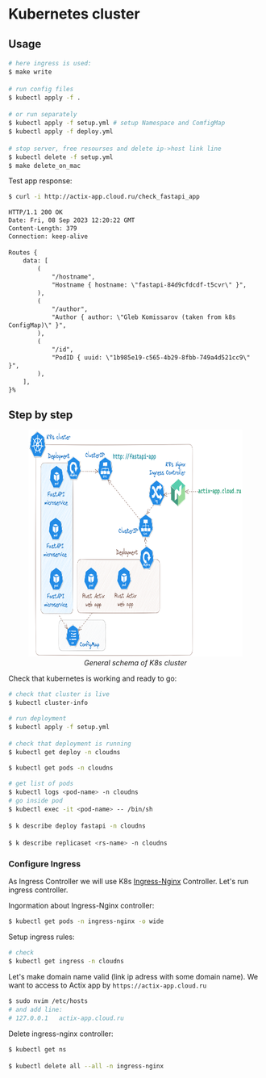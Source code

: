 # Kubernetes cluster

## Usage

```bash
# here ingress is used:
$ make write

# run config files
$ kubectl apply -f .

# or run separately
$ kubectl apply -f setup.yml # setup Namespace and ComfigMap
$ kubectl apply -f deploy.yml

# stop server, free resourses and delete ip->host link line
$ kubectl delete -f setup.yml
$ make delete_on_mac
```

Test app response:

```bash
$ curl -i http://actix-app.cloud.ru/check_fastapi_app
```

```
HTTP/1.1 200 OK
Date: Fri, 08 Sep 2023 12:20:22 GMT
Content-Length: 379
Connection: keep-alive

Routes {
    data: [
        (
            "/hostname",
            "Hostname { hostname: \"fastapi-84d9cfdcdf-t5cvr\" }",
        ),
        (
            "/author",
            "Author { author: \"Gleb Komissarov (taken from k8s ConfigMap)\" }",
        ),
        (
            "/id",
            "PodID { uuid: \"1b985e19-c565-4b29-8fbb-749a4d521cc9\" }",
        ),
    ],
}%
```

## Step by step

<center>
<figure>
    <img src="../imgs/k8s-cluster-v1.png" height="450">
    <figcaption><i>General schema of K8s cluster</i></figcaption>
</figure>
</center>

Check that kubernetes is working and ready to go:

```bash
# check that cluster is live
$ kubectl cluster-info
```

```bash
# run deployment
$ kubectl apply -f setup.yml

# check that deployment is running
$ kubectl get deploy -n cloudns
```

```bash
$ kubectl get pods -n cloudns
```

```bash
# get list of pods
$ kubectl logs <pod-name> -n cloudns
# go inside pod
$ kubectl exec -it <pod-name> -- /bin/sh

$ k describe deploy fastapi -n cloudns

$ k describe replicaset <rs-name> -n cloudns
```

### Configure Ingress

As Ingress Controller we will use K8s [Ingress-Nginx](https://kubernetes.github.io/ingress-nginx/deploy/) Controller. Let's run ingress controller.

Ingormation about Ingress-Nginx controller:

```bash
$ kubectl get pods -n ingress-nginx -o wide
```

Setup ingress rules:

```bash
# check
$ kubectl get ingress -n cloudns
```

Let's make domain name valid (link ip adress with some domain name). We want to access to Actix app by `https://actix-app.cloud.ru`

```bash
$ sudo nvim /etc/hosts
# and add line:
# 127.0.0.1   actix-app.cloud.ru
```

Delete ingress-nginx controller:

```bash
$ kubectl get ns

$ kubectl delete all --all -n ingress-nginx
```
